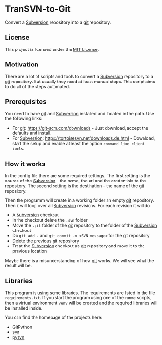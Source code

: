 # TranSVN-to-Git

Convert a [Subversion][SVN] repository into a [git][GIT] repository.

## License

This project is licensed under the [MIT License][MIT].

## Motivation

There are a lot of scripts and tools to convert a [Subversion][SVN] repository to a [git][GIT] repository. But usually they need at least manual steps. This script aims to do all of the steps automated.

## Prerequisites

You need to have [git][GIT] and [Subversion][SVN] installed and located in the path. Use the following links:

* For [git][GIT]: <https://git-scm.com/downloads> - Just download, accept the defaults and install.
* For [Subversion][SVN]: <https://tortoisesvn.net/downloads.de.html> - Download, start the setup and enable at least the option `command line client tools`.

## How it works

In the config file there are some required settings. The first setting is the source of the [Subversion][SVN] - the name, the url and the credentials to the repository. The second setting is the destination - the name of the [git][GIT] repository.

Then the programm will create in a working folder an empty [git][GIT] repository. Then it will loop over all [Subversion][SVN] revisions. For each revision it will do

* A [Subversion][SVN] checkout
* In the checkout delete the `.svn` folder
* Move the `.git` folder of the [git][GIT] repository to the folder of the [Subversion][SVN] checkout
* Do `git add .` and `git commit -m <SVN message>` for the git repository
* Delete the previous [git][GIT] repository
* Treat the [Subversion][SVN] checkout as [git][GIT] repository and move it to the previous location

Maybe there is a misunderstanding of how [git][GIT] works. We will see what the result will be.

## Libraries

This program is using some libraries. The requirements are listed in the file `requirements.txt`. If you start the program using one of the `runme` scripts, then a virtual environment `venv` will be created and the required libraries will be installed inside.

You can find the homepage of the projects here:

* [GitPython][LIBGIT]
* [svn][LIBSVN]
* [pysvn][PYSVN]

[GIT]: https://git-scm.com/
[MIT]: https://opensource.org/licenses/MIT
[SVN]: https://subversion.apache.org/
[LIBGIT]: https://github.com/gitpython-developers/GitPython
[LIBSVN]: https://github.com/dsoprea/PySvn
[PYSVN]: https://pysvn.sourceforge.io

